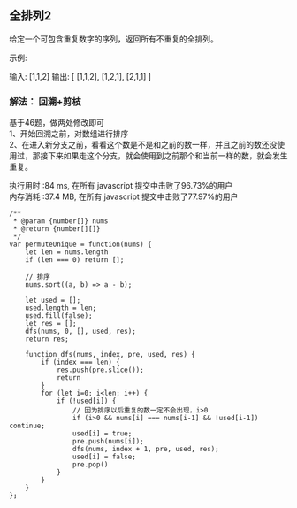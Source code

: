 ##  全排列2
给定一个可包含重复数字的序列，返回所有不重复的全排列。

示例:

输入: [1,1,2]
输出:
[
  [1,1,2],
  [1,2,1],
  [2,1,1]
]

### 解法： 回溯+剪枝
基于46题，做两处修改即可<br>
1、开始回溯之前，对数组进行排序<br>
2、在进入新分支之前，看看这个数是不是和之前的数一样，并且之前的数还没使用过，那接下来如果走这个分支，就会使用到之前那个和当前一样的数，就会发生重复。<br>

执行用时 :84 ms, 在所有 javascript 提交中击败了96.73%的用户<br>
内存消耗 :37.4 MB, 在所有 javascript 提交中击败了77.97%的用户<br>

```
/**
 * @param {number[]} nums
 * @return {number[][]}
 */
var permuteUnique = function(nums) {
    let len = nums.length
    if (len === 0) return [];
    
    // 排序
    nums.sort((a, b) => a - b);
    
    let used = [];
    used.length = len;
    used.fill(false);
    let res = [];
    dfs(nums, 0, [], used, res);
    return res;
    
    function dfs(nums, index, pre, used, res) {
        if (index === len) {
            res.push(pre.slice());
            return
        }
        for (let i=0; i<len; i++) {
            if (!used[i]) {
                // 因为排序以后重复的数一定不会出现，i>0
                if (i>0 && nums[i] === nums[i-1] && !used[i-1]) continue;
                used[i] = true;
                pre.push(nums[i]);
                dfs(nums, index + 1, pre, used, res);
                used[i] = false;
                pre.pop()
            }
        }
    }
};
```